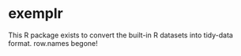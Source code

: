 # exemplr

This R package exists to convert the built-in R datasets into tidy-data format. row.names begone!
